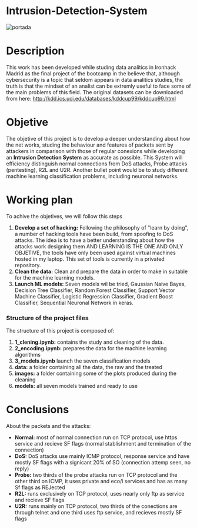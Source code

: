 # Intrusion-Detection-System
![portada](https://images.idgesg.net/images/article/2018/02/eye-binary-abstract-100749562-large.jpg?auto=webp&quality=85,70)

# Description
This work has been developed while studing data analitics in Ironhack Madrid as the final project of the bootcamp in the believe that, although cybersecurity is a topic that seldom appears in data analitics studies, the truth is that the mindset of an analist can be extremly useful to face some of the main problems of this field.
The original datasets can be downloaded from here: http://kdd.ics.uci.edu/databases/kddcup99/kddcup99.html

# Objetive
The objetive of this project is to develop a deeper understanding about how the net works, studing the behaviour and features of packets sent by attackers in comparison with those of regular conexions while developing an **Intrusion Detection System** as accurate as possible. This System will efficiency distinguish normal connections from DoS attacks, Probe attacks (pentesting), R2L and U2R.
Another bullet point would be to study different machine learning classification problems, including neuronal networks.

# Working plan
To achive the objetives, we will follow this steps
  1. **Develop a set of hacking:** Following the philosophy of "learn by doing", a number of hacking tools have been build, from spoofing to DoS attacks. The idea is to have a better understanding about how the attacks work designing them AND LEARNING IS THE ONE AND ONLY OBJETIVE, the tools have only been used against virtual machines hosted in my laptop. This set of tools is currently in a privated repository.
  2. **Clean the data:** Clean and prepare the data in order to make in suitable for the machine learning models.
  3. **Launch ML models:** Seven models wil be tried, Gaussian Naive Bayes, Decision Tree Classifier, Random Forest Classifier, Support Vector Machine Classifier, Logistic Regression Classifier, Gradient Boost Classifier, Sequential Neuronal Network in keras.


### Structure of the project files
The structure of this project is composed of:<br/>
  1. **1_clening.ipynb:** contains the study and cleaning of the data.
  2. **2_encoding.ipynb:** prepares the data for the machine learning algorithms
  3. **3_models.ipynb** launch the seven classification models
  4. **data:** a folder containing all the data, the raw and the treated
  5. **images:** a folder containing some of the plots produced during the cleaning
  6. **models:** all seven models trained and ready to use

# Conclusions
About the packets and the attacks:<br/>
- **Normal:** most of normal connection run on TCP protocol, use https service and recieve SF flags (normal stablishment and termination of the connection)
- **DoS:** DoS attacks use mainly ICMP protocol, response service and have mostly SF flags with a signicant 20% of SO (connection attemp seen, no reply)
- **Probe:** two thirds of the probe attacks run on TCP protocol and the other third on ICMP, it uses private and eco/i services and has as many Sf flags as REJected
- **R2L:** runs exclusively on TCP protocol, uses nearly only ftp as service and recieve SF flags
- **U2R:** runs mainly on TCP protocol, two thirds of the conections are through telnet and one third uses ftp service, and recieves mostly SF flags
